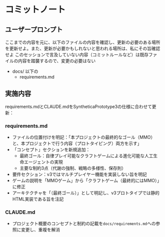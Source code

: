 # コミットノート

## ユーザープロンプト

ここまでの内容を元に、以下のファイルの内容を確認し、更新の必要のある場所を更新せよ。また、更新が必要かもしれないと思われる場所は、私にその旨確認せよ
このセッションで言及していない内容（コミットルールなど）は既存ファイルの内容を踏襲するので、変更の必要はない

- docs/ 以下の
  - requirements.md

## 実施内容

requirements.mdとCLAUDE.mdをSyntheticaPrototype3の仕様に合わせて更新：

### requirements.md
- ファイルの位置付けを明記：「本プロジェクトの最終的なゴール（MMO）と、本プロジェクトで行う内容（プロトタイピング）両方を示す」
- 「コンセプト」セクションを新規追加：
  - 最終ゴール：自律プレイ可能なクラフトゲームによる進化可能な人工生命エージェントの実現
  - 主要な制約3点（代謝の強制、戦略の多様性、保存則）
- 要件セクション：v3ではマルチプレイヤー機能を実装しない旨を明記
- ゲームの説明を「MMOゲーム」から「クラフトゲーム（最終的にはMMO）」に修正
- アーキテクチャを「（最終ゴール）」として明記し、v3プロトタイプでは静的HTML実装である旨を注記

### CLAUDE.md
- プロジェクト概要のコンセプトと制約の記載を`docs/requirements.md`への参照に変更し、重複を解消